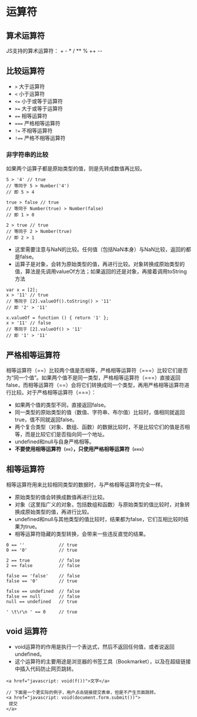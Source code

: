 # 运算符
## 算术运算符
JS支持的算术运算符： + - * / ** % ++ --


## 比较运算符
- `>` 大于运算符
- `<` 小于运算符
- `<=` 小于或等于运算符
- `>=` 大于或等于运算符
- `==` 相等运算符
- `===` 严格相等运算符
- `!=` 不相等运算符
- `!==` 严格不相等运算符

### 非字符串的比较
如果两个运算子都是原始类型的值，则是先转成数值再比较。
```
5 > '4' // true
// 等同于 5 > Number('4')
// 即 5 > 4

true > false // true
// 等同于 Number(true) > Number(false)
// 即 1 > 0

2 > true // true
// 等同于 2 > Number(true)
// 即 2 > 1
```
- 这里需要注意与NaN的比较。任何值（包括NaN本身）与NaN比较，返回的都是false。
- 运算子是对象，会转为原始类型的值，再进行比较。对象转换成原始类型的值，算法是先调用valueOf方法；如果返回的还是对象，再接着调用toString方法
```
var x = [2];
x > '11' // true
// 等同于 [2].valueOf().toString() > '11'
// 即 '2' > '11'

x.valueOf = function () { return '1' };
x > '11' // false
// 等同于 [2].valueOf() > '11'
// 即 '1' > '11'
```

## 严格相等运算符
 相等运算符（==）比较两个值是否相等，严格相等运算符（===）比较它们是否为“同一个值”。如果两个值不是同一类型，严格相等运算符（===）直接返回false，而相等运算符（==）会将它们转换成同一个类型，再用严格相等运算符进行比较。对于严格相等运算符（===）：
- 如果两个值的类型不同，直接返回false。
- 同一类型的原始类型的值（数值、字符串、布尔值）比较时，值相同就返回true，值不同就返回false。
- 两个复合类型（对象、数组、函数）的数据比较时，不是比较它们的值是否相等，而是比较它们是否指向同一个地址。
- undefined和null与自身严格相等。
- **不要使用相等运算符`（==）`，只使用严格相等运算符`（===）`**

## 相等运算符
相等运算符用来比较相同类型的数据时，与严格相等运算符完全一样。
- 原始类型的值会转换成数值再进行比较。
- 对象（这里指广义的对象，包括数组和函数）与原始类型的值比较时，对象转换成原始类型的值，再进行比较。
- undefined和null与其他类型的值比较时，结果都为false，它们互相比较时结果为true。
- 相等运算符隐藏的类型转换，会带来一些违反直觉的结果。
```
0 == ''             // true
0 == '0'            // true

2 == true           // false
2 == false          // false

false == 'false'    // false
false == '0'        // true

false == undefined  // false
false == null       // false
null == undefined   // true

' \t\r\n ' == 0     // true
```


## void 运算符
- void运算符的作用是执行一个表达式，然后不返回任何值，或者说返回undefined。
- 这个运算符的主要用途是浏览器的书签工具（Bookmarket），以及在超级链接中插入代码防止网页跳转。
```
<a href="javascript: void(f())">文字</a>

// 下面是一个更实际的例子，用户点击链接提交表单，但是不产生页面跳转。 
<a href="javascript: void(document.form.submit())">
 提交
</a>

```



